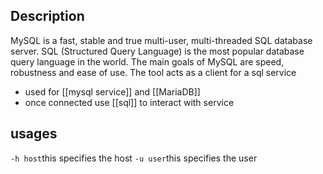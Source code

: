 ## Description
MySQL is a fast, stable and true multi-user, multi-threaded SQL database server. SQL (Structured Query Language) is the most popular database query language in the world. The main goals of MySQL are speed, robustness and ease of use. The tool acts as a client for a sql service
- used for [[mysql service]] and [[MariaDB]]
- once connected use [[sql]] to interact with service

## usages
`-h host`this specifies the host
`-u user`this specifies the user